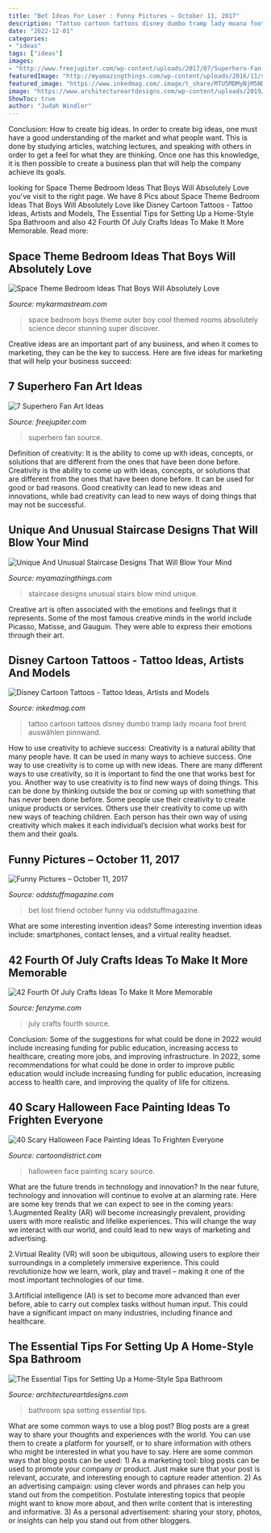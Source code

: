 ```yaml
---
title: "Bet Ideas For Loser : Funny Pictures – October 11, 2017"
description: "Tattoo cartoon tattoos disney dumbo tramp lady moana foot brent auswählen pinnwand"
date: "2022-12-01"
categories:
- "ideas"
tags: ["ideas"]
images:
- "http://www.freejupiter.com/wp-content/uploads/2017/07/Superhero-Fan-Art-Ideas-8.jpg"
featuredImage: "http://myamazingthings.com/wp-content/uploads/2016/11/stairs_11.jpg"
featured_image: "https://www.inkedmag.com/.image/t_share/MTU5MDMyNjM5NDgyMzA4MjQ1/6-dumbo-foot-tattoo-by-brent-olsen.jpg"
image: "https://www.architectureartdesigns.com/wp-content/uploads/2019/08/bathroom-10-630x957.jpg"
ShowToc: true
author: "Judah Windler"
---
```



Conclusion: How to create big ideas.
In order to create big ideas, one must have a good understanding of the market and what people want. This is done by studying articles, watching lectures, and speaking with others in order to get a feel for what they are thinking. Once one has this knowledge, it is then possible to create a business plan that will help the company achieve its goals.

	

		
looking for Space Theme Bedroom Ideas That Boys Will Absolutely Love you've visit to the right page. We have 8 Pics about Space Theme Bedroom Ideas That Boys Will Absolutely Love like Disney Cartoon Tattoos - Tattoo Ideas, Artists and Models, The Essential Tips for Setting Up a Home-Style Spa Bathroom and also 42 Fourth Of July Crafts Ideas To Make It More Memorable. Read more:
		
    
## Space Theme Bedroom Ideas That Boys Will Absolutely Love

<img loading=lazy src="http://mykarmastream.com/wp-content/uploads/2018/02/space-theme-bedroom-12-.jpg" onerror="this.onerror=null;this.src='https://tse3.mm.bing.net/th?id=OIP.KmEL59G6mAukG4hrm4EOYQHaKD&amp;pid=15.1';" alt="Space Theme Bedroom Ideas That Boys Will Absolutely Love">

_Source: mykarmastream.com_

>space bedroom boys theme outer boy cool themed rooms absolutely science decor stunning super discover. 

	

Creative ideas are an important part of any business, and when it comes to marketing, they can be the key to success. Here are five ideas for marketing that will help your business succeed: 

    
## 7 Superhero Fan Art Ideas

<img loading=lazy src="http://www.freejupiter.com/wp-content/uploads/2017/07/Superhero-Fan-Art-Ideas-8.jpg" onerror="this.onerror=null;this.src='https://tse3.mm.bing.net/th?id=OIP.o7Gxmlz2T6qsG4RNj5bfZAHaKd&amp;pid=15.1';" alt="7 Superhero Fan Art Ideas">

_Source: freejupiter.com_

>superhero fan source. 

	

Definition of creativity: It is the ability to come up with ideas, concepts, or solutions that are different from the ones that have been done before.
Creativity is the ability to come up with ideas, concepts, or solutions that are different from the ones that have been done before. It can be used for good or bad reasons. Good creativity can lead to new ideas and innovations, while bad creativity can lead to new ways of doing things that may not be successful.

    
## Unique And Unusual Staircase Designs That Will Blow Your Mind

<img loading=lazy src="http://myamazingthings.com/wp-content/uploads/2016/11/stairs_11.jpg" onerror="this.onerror=null;this.src='https://tse4.mm.bing.net/th?id=OIP.L1O4-3CzzdInODkJqrXGqAHaLH&amp;pid=15.1';" alt="Unique And Unusual Staircase Designs That Will Blow Your Mind">

_Source: myamazingthings.com_

>staircase designs unusual stairs blow mind unique. 

	

Creative art is often associated with the emotions and feelings that it represents. Some of the most famous creative minds in the world include Picasso, Matisse, and Gauguin. They were able to express their emotions through their art.

    
## Disney Cartoon Tattoos - Tattoo Ideas, Artists And Models

<img loading=lazy src="https://www.inkedmag.com/.image/t_share/MTU5MDMyNjM5NDgyMzA4MjQ1/6-dumbo-foot-tattoo-by-brent-olsen.jpg" onerror="this.onerror=null;this.src='https://tse4.mm.bing.net/th?id=OIP.w2kYvaadXzucY0YbZ5JqBAHaLm&amp;pid=15.1';" alt="Disney Cartoon Tattoos - Tattoo Ideas, Artists and Models">

_Source: inkedmag.com_

>tattoo cartoon tattoos disney dumbo tramp lady moana foot brent auswählen pinnwand. 

	

How to use creativity to achieve success:
Creativity is a natural ability that many people have. It can be used in many ways to achieve success. One way to use creativity is to come up with new ideas. There are many different ways to use creativity, so it is important to find the one that works best for you. Another way to use creativity is to find new ways of doing things. This can be done by thinking outside the box or coming up with something that has never been done before. Some people use their creativity to create unique products or services. Others use their creativity to come up with new ways of teaching children. Each person has their own way of using creativity which makes it each individual’s decision what works best for them and their goals.

    
## Funny Pictures – October 11, 2017

<img loading=lazy src="http://oddstuffmagazine.com/wp-content/uploads/2017/10/My-friend-lost-a-bet-650x527.jpg" onerror="this.onerror=null;this.src='https://tse2.mm.bing.net/th?id=OIP.n_sVayBfUSyCXBMUSDjqSwHaGA&amp;pid=15.1';" alt="Funny Pictures – October 11, 2017">

_Source: oddstuffmagazine.com_

>bet lost friend october funny via oddstuffmagazine. 

	

What are some interesting invention ideas?
Some interesting invention ideas include: smartphones, contact lenses, and a virtual reality headset.

    
## 42 Fourth Of July Crafts Ideas To Make It More Memorable

<img loading=lazy src="http://www.fenzyme.com/wp-content/uploads/2017/06/Fourth-Of-July-Crafts-Ideas0061.jpg" onerror="this.onerror=null;this.src='https://tse2.mm.bing.net/th?id=OIP.xA-DIZR8TOswAWrCECPuzgHaMB&amp;pid=15.1';" alt="42 Fourth Of July Crafts Ideas To Make It More Memorable">

_Source: fenzyme.com_

>july crafts fourth source. 

	

Conclusion: Some of the suggestions for what could be done in 2022 would include increasing funding for public education, increasing access to healthcare, creating more jobs, and improving infrastructure.
In 2022, some recommendations for what could be done in order to improve public education would include increasing funding for public education, increasing access to health care, and improving the quality of life for citizens.

    
## 40 Scary Halloween Face Painting Ideas To Frighten Everyone

<img loading=lazy src="http://www.cartoondistrict.com/wp-content/uploads/2017/08/Halloween-Face-Painting-Ideas26.jpg" onerror="this.onerror=null;this.src='https://tse2.mm.bing.net/th?id=OIP.Tm_u0sxxRRWxgJL18Y4l_AHaLR&amp;pid=15.1';" alt="40 Scary Halloween Face Painting Ideas To Frighten Everyone">

_Source: cartoondistrict.com_

>halloween face painting scary source. 

	

What are the future trends in technology and innovation?
In the near future, technology and innovation will continue to evolve at an alarming rate. Here are some key trends that we can expect to see in the coming years:
1.Augmented Reality (AR) will become increasingly prevalent, providing users with more realistic and lifelike experiences. This will change the way we interact with our world, and could lead to new ways of marketing and advertising.

2.Virtual Reality (VR) will soon be ubiquitous, allowing users to explore their surroundings in a completely immersive experience. This could revolutionize how we learn, work, play and travel – making it one of the most important technologies of our time.

3.Artificial intelligence (AI) is set to become more advanced than ever before, able to carry out complex tasks without human input. This could have a significant impact on many industries, including finance and healthcare.

    
## The Essential Tips For Setting Up A Home-Style Spa Bathroom

<img loading=lazy src="https://www.architectureartdesigns.com/wp-content/uploads/2019/08/bathroom-10-630x957.jpg" onerror="this.onerror=null;this.src='https://tse4.mm.bing.net/th?id=OIP.mxzXOBHVNEM4uFgHbzF6TgHaLQ&amp;pid=15.1';" alt="The Essential Tips for Setting Up a Home-Style Spa Bathroom">

_Source: architectureartdesigns.com_

>bathroom spa setting essential tips. 

	

What are some common ways to use a blog post?
Blog posts are a great way to share your thoughts and experiences with the world. You can use them to create a platform for yourself, or to share information with others who might be interested in what you have to say. Here are some common ways that blog posts can be used: 1) As a marketing tool: blog posts can be used to promote your company or product. Just make sure that your post is relevant, accurate, and interesting enough to capture reader attention. 2) As an advertising campaign: using clever words and phrases can help you stand out from the competition. Postulate interesting topics that people might want to know more about, and then write content that is interesting and informative. 3) As a personal advertisement: sharing your story, photos, or insights can help you stand out from other bloggers.

